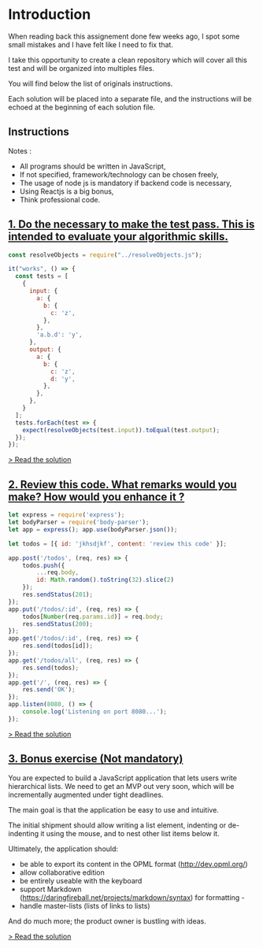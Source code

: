 # Introduction

When reading back this assignement done few weeks ago, I spot some small mistakes and I have felt like I need to fix that.

I take this opportunity to create a clean repository which will cover all this test and will be organized into multiples files.

You will find below the list of originals instructions.

Each solution will be placed into a separate file, and the instructions will be echoed at the beginning of each solution file.

## Instructions

Notes :
- All programs should be written in JavaScript,
- If not specified, framework/technology can be chosen freely,
- The usage of node js is mandatory if backend code is necessary,
- Using Reactjs is a big bonus,
- Think professional code. 

## [1. Do the necessary to make the test pass. This is intended to evaluate your algorithmic skills.](./01_Road_to_headache.md)

```js
const resolveObjects = require("../resolveObjects.js");

it("works", () => {
  const tests = [
    {
      input: {
        a: {
          b: {
            c: 'z',
          },
        },
        'a.b.d': 'y',
      },
      output: {
        a: {
          b: {
            c: 'z',
            d: 'y',
          },
        },
      },
    }
  ];
  tests.forEach(test => {
    expect(resolveObjects(test.input)).toEqual(test.output);
  });
});
```

[> Read the solution](./01_Road_to_headache.md#solution)

## [2. Review this code. What remarks would you make? How would you enhance it ?](./02_Who_wrote_this_node.md)

```js
let express = require('express');
let bodyParser = require('body-parser');
let app = express(); app.use(bodyParser.json());

let todos = [{ id: 'jkhsdjkf', content: 'review this code' }];

app.post('/todos', (req, res) => {
    todos.push({
        ...req.body,
        id: Math.random().toString(32).slice(2)
    });
    res.sendStatus(201);
});
app.put('/todos/:id', (req, res) => {
    todos[Number(req.params.id)] = req.body;
    res.sendStatus(200);
});
app.get('/todos/:id', (req, res) => {
    res.send(todos[id]);
});
app.get('/todos/all', (req, res) => {
    res.send(todos);
});
app.get('/', (req, res) => {
    res.send('OK');
});
app.listen(8080, () => {
    console.log('Listening on port 8080...');
});
```

[> Read the solution](./02_Who_wrote_this_node.md#solution)

## [3. Bonus exercise (Not mandatory)](./03_Amazing_po_strikes_back.md)

You are expected to build a JavaScript application that lets users write hierarchical lists. 
We need to get an MVP out very soon, which will be incrementally augmented under tight deadlines. 

The main goal is that the application be easy to use and intuitive. 

The initial shipment should allow writing a list element, indenting or de-indenting it using the mouse, and to nest other list items below it. 

Ultimately, the application should:
- be able to export its content in the OPML format (http://dev.opml.org/)
- allow collaborative edition
- be entirely useable with the keyboard
- support Markdown (https://daringfireball.net/projects/markdown/syntax) for formatting -
- handle master-lists (lists of links to lists) 

And do much more; the product owner is bustling with ideas. 

[> Read the solution](./03_Amazing_po_strikes_back.md#solution)